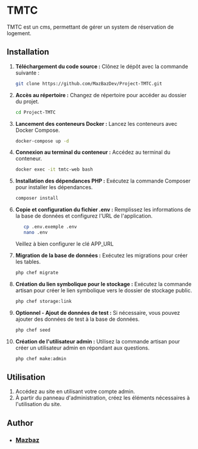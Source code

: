# TMTC

TMTC est un cms, permettant de gérer un system de réservation de logement.

## Installation

1. **Téléchargement du code source :** Clônez le dépôt avec la commande suivante :
   ```bash
   git clone https://github.com/MazBazDev/Project-TMTC.git
   ```

2. **Accès au répertoire :** Changez de répertoire pour accéder au dossier du projet.
   ```bash
   cd Project-TMTC
   ```

3. **Lancement des conteneurs Docker :** Lancez les conteneurs avec Docker Compose.
   ```bash
   docker-compose up -d
   ```

4. **Connexion au terminal du conteneur :** Accédez au terminal du conteneur.
   ```bash
   docker exec -it tmtc-web bash
   ```

5. **Installation des dépendances PHP :** Exécutez la commande Composer pour installer les dépendances.
   ```bash
   composer install
   ```

6. **Copie et configuration du fichier .env :** Remplissez les informations de la base de données et configurez l'URL de l'application.
   ```bash
      cp .env.exemple .env
      nano .env
   ```
   Veillez à bien configurer le clé APP_URL

7. **Migration de la base de données :** Exécutez les migrations pour créer les tables.
   ```bash
   php chef migrate
   ```

8. **Création du lien symbolique pour le stockage :** Exécutez la commande artisan pour créer le lien symbolique vers le dossier de stockage public.
   ```bash
   php chef storage:link
   ```

9. **Optionnel - Ajout de données de test :** Si nécessaire, vous pouvez ajouter des données de test à la base de données.
    ```bash
    php chef seed
    ```

10. **Création de l'utilisateur admin :** Utilisez la commande artisan pour créer un utilisateur admin en répondant aux questions.
    ```bash
    php chef make:admin
    ```

## Utilisation

1. Accédez au site en utilisant votre compte admin.
2. À partir du panneau d'administration, créez les éléments nécessaires à l'utilisation du site.

## Author
- ### [Mazbaz](https://github.com/MazBazDev)
